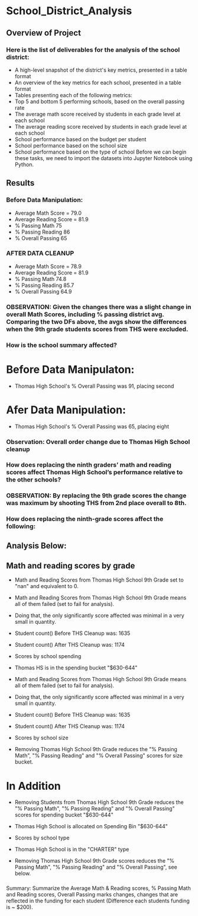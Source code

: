 # School_District_Analysis
## Overview of Project
  ### Here is the list of deliverables for the analysis of the school district:

  * A high-level snapshot of the district's key metrics, presented in a table format
  * An overview of the key metrics for each school, presented in a table format
  * Tables presenting each of the following metrics:
  * Top 5 and bottom 5 performing schools, based on the overall passing rate
  * The average math score received by students in each grade level at each school
  * The average reading score received by students in each grade level at each school
  * School performance based on the budget per student
  * School performance based on the school size
  * School performance based on the type of school Before we can begin these tasks, we need to import the datasets into Jupyter Notebook using Python.
  
  
  ## Results
  ### Before Data Manipulation:
  * Average Math Score = 79.0
  * Average Reading Score = 81.9
  * % Passing Math 75
  * % Passing Reading 86
  * % Overall Passing 65


  ### AFTER DATA CLEANUP

  * Average Math Score = 78.9
  * Average Reading Score = 81.9
  * % Passing Math 74.8
  * % Passing Reading 85.7
  * % Overall Passing 64.9

  ### OBSERVATION: Given the changes there was a slight change in overall Math Scores, including % passing district avg. Comparing the two DFs above, the avgs show the differences when the 9th grade students scores from THS were excluded.

### How is the school summary affected?

  # Before Data Manipulaton:

  * Thomas High School's % Overall Passing was 91, placing second

  # Afer Data Manipulation:
  * Thomas High School's % Overall Passing was 65, placing eight
  
### Observation: Overall order change due to Thomas High School cleanup

### How does replacing the ninth graders’ math and reading scores affect Thomas High School’s performance relative to the other schools?

### OBSERVATION: By replacing the 9th grade scores the change was maximum by shooting THS from 2nd place overall to 8th.

### How does replacing the ninth-grade scores affect the following:
## Analysis Below:

## Math and reading scores by grade

* Math and Reading Scores from Thomas High School 9th Grade set to "nan" and equivalent to 0.
* Math and Reading Scores from Thomas High School 9th Grade means all of them failed (set to fail for analysis).
* Doing that, the only significantly score affected was minimal in a very small in quantity.
* Student count() Before THS Cleanup was: 1635
* Student count() After THS Cleanup was: 1174

* Scores by school spending

* Thomas HS is in the spending bucket "$630-644"
* Math and Reading Scores from Thomas High School 9th Grade means all of them failed (set to fail for analysis).
* Doing that, the only significantly score affected was minimal in a very small in quantity.
* Student count() Before THS Cleanup was: 1635
* Student count() After THS Cleanup was: 1174


* Scores by school size

* Removing Thomas High School 9th Grade reduces the "% Passing Math", "% Passing Reading" and "% Overall Passing" scores for size bucket.
# In Addition

* Removing Students from Thomas High School 9th Grade reduces the "% Passing Math", "% Passing Reading" and "% Overall Passing" scores for spending bucket "$630-644"
* Thomas High School is allocated on Spending Bin "$630-644"

* Scores by school type

* Thomas High School is in the "CHARTER" type
* Removing Thomas High School 9th Grade scores reduces the "% Passing Math", "% Passing Reading" and "% Overall Passing", see below.

### 
Summary: Summarize the Average Math & Reading scores, % Passing Math and Reading scores, Overall Passing marks changes, changes that are reflected in the funding for each student (Difference each students funding is ~ $200).
